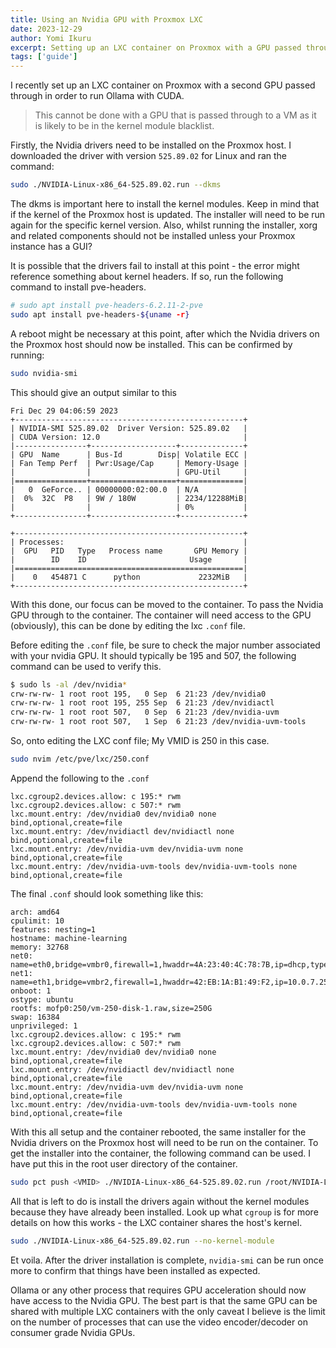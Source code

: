 ```yaml
---
title: Using an Nvidia GPU with Proxmox LXC
date: 2023-12-29
author: Yomi Ikuru
excerpt: Setting up an LXC container on Proxmox with a GPU passed through, in order to run Ollama with CUDA acceleration.
tags: ['guide']
---
```


I recently set up an LXC container on Proxmox with a second GPU passed through in order to run Ollama with CUDA.

> This cannot be done with a GPU that is passed through to a VM as it is likely to be in the kernel module blacklist.

Firstly, the Nvidia drivers need to be installed on the Proxmox host. I downloaded the driver with version `525.89.02` for Linux and ran the command:

```bash
sudo ./NVIDIA-Linux-x86_64-525.89.02.run --dkms
```

The dkms is important here to install the kernel modules. Keep in mind that if the kernel of the Proxmox host is updated. The installer will need to be run again for the specific kernel version. Also, whilst running the installer, xorg and related components should not be installed unless your Proxmox instance has a GUI?

It is possible that the drivers fail to install at this point - the error might reference something about kernel headers. If so, run the following command to install pve-headers.

```bash
# sudo apt install pve-headers-6.2.11-2-pve
sudo apt install pve-headers-${uname -r}
```

A reboot might be necessary at this point, after which the Nvidia drivers on the Proxmox host should now be installed. This can be confirmed by running:

```bash
sudo nvidia-smi
```

This should give an output similar to this

```
Fri Dec 29 04:06:59 2023
+---------------------------------------------------+
| NVIDIA-SMI 525.89.02  Driver Version: 525.89.02   |
| CUDA Version: 12.0                                |
|----------------+-------------------+--------------+
| GPU  Name      | Bus-Id        Disp| Volatile ECC |
| Fan Temp Perf  | Pwr:Usage/Cap     | Memory-Usage |
|                |                   | GPU-Util     |
|================+===================+==============|
|   0  GeForce.. | 00000000:02:00.0  | N/A          |
|  0%  32C  P8   | 9W / 180W         | 2234/12288MiB|
|                |                   | 0%           |
+----------------+-------------------+--------------+

+---------------------------------------------------+
| Processes:                                        |
|  GPU   PID   Type   Process name       GPU Memory |
|        ID    ID                       Usage       |
|===================================================|
|    0   454871 C      python             2232MiB   |
+---------------------------------------------------+
```

With this done, our focus can be moved to the container. To pass the Nvidia GPU through to the container. The container will need access to the GPU (obviously), this can be done by editing the lxc `.conf` file.

Before editing the `.conf` file, be sure to check the major number associated with your nvidia GPU. It should typically be 195 and 507, the following command can be used to verify this.

```bash
$ sudo ls -al /dev/nvidia*
crw-rw-rw- 1 root root 195,   0 Sep  6 21:23 /dev/nvidia0
crw-rw-rw- 1 root root 195, 255 Sep  6 21:23 /dev/nvidiactl
crw-rw-rw- 1 root root 507,   0 Sep  6 21:23 /dev/nvidia-uvm
crw-rw-rw- 1 root root 507,   1 Sep  6 21:23 /dev/nvidia-uvm-tools
```

So, onto editing the LXC conf file; My VMID is 250 in this case.

```bash
sudo nvim /etc/pve/lxc/250.conf
```

Append the following to the `.conf`

```
lxc.cgroup2.devices.allow: c 195:* rwm
lxc.cgroup2.devices.allow: c 507:* rwm
lxc.mount.entry: /dev/nvidia0 dev/nvidia0 none bind,optional,create=file
lxc.mount.entry: /dev/nvidiactl dev/nvidiactl none bind,optional,create=file
lxc.mount.entry: /dev/nvidia-uvm dev/nvidia-uvm none bind,optional,create=file
lxc.mount.entry: /dev/nvidia-uvm-tools dev/nvidia-uvm-tools none bind,optional,create=file
```

The final `.conf` should look something like this:

```
arch: amd64
cpulimit: 10
features: nesting=1
hostname: machine-learning
memory: 32768
net0: name=eth0,bridge=vmbr0,firewall=1,hwaddr=4A:23:40:4C:78:7B,ip=dhcp,type=veth
net1: name=eth1,bridge=vmbr2,firewall=1,hwaddr=42:EB:1A:B1:49:F2,ip=10.0.7.250/24,type=veth
onboot: 1
ostype: ubuntu
rootfs: mofp0:250/vm-250-disk-1.raw,size=250G
swap: 16384
unprivileged: 1
lxc.cgroup2.devices.allow: c 195:* rwm
lxc.cgroup2.devices.allow: c 507:* rwm
lxc.mount.entry: /dev/nvidia0 dev/nvidia0 none bind,optional,create=file
lxc.mount.entry: /dev/nvidiactl dev/nvidiactl none bind,optional,create=file
lxc.mount.entry: /dev/nvidia-uvm dev/nvidia-uvm none bind,optional,create=file
lxc.mount.entry: /dev/nvidia-uvm-tools dev/nvidia-uvm-tools none bind,optional,create=file
```

With this all setup and the container rebooted, the same installer for the Nvidia drivers on the Proxmox host will need to be run on the container. To get the installer into the container, the following command can be used. I have put this in the root user directory of the container.

```bash
sudo pct push <VMID> ./NVIDIA-Linux-x86_64-525.89.02.run /root/NVIDIA-Linux-x86_64-525.89.02.run
```

All that is left to do is install the drivers again without the kernel modules because they have already been installed. Look up what `cgroup` is for more details on how this works - the LXC container shares the host's kernel.

```bash
sudo ./NVIDIA-Linux-x86_64-525.89.02.run --no-kernel-module
```

Et voila. After the driver installation is complete, `nvidia-smi` can be run once more to confirm that things have been installed as expected.

Ollama or any other process that requires GPU acceleration should now have access to the Nvidia GPU. The best part is that the same GPU can be shared with multiple LXC containers with the only caveat I believe is the limit on the number of processes that can use the video encoder/decoder on consumer grade Nvidia GPUs.
